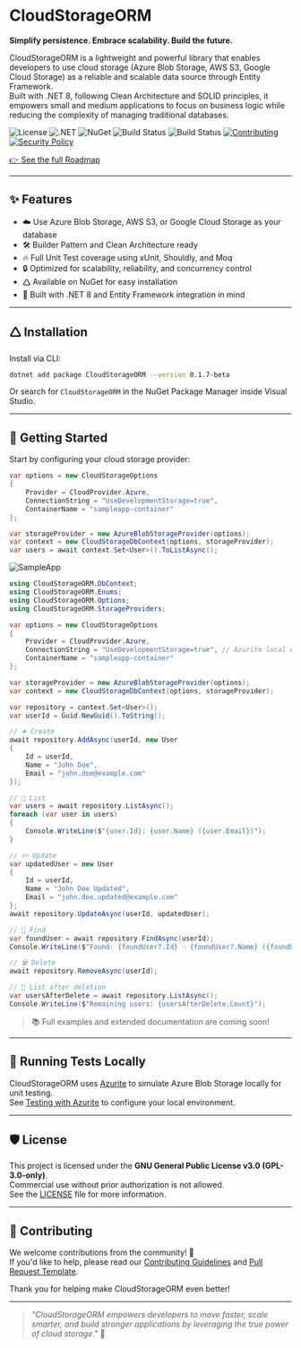 # CloudStorageORM

**Simplify persistence. Embrace scalability. Build the future.**

CloudStorageORM is a lightweight and powerful library that enables developers to use cloud storage (Azure Blob Storage, AWS S3, Google Cloud Storage) as a reliable and scalable data source through Entity Framework.  
Built with .NET 8, following Clean Architecture and SOLID principles, it empowers small and medium applications to focus on business logic while reducing the complexity of managing traditional databases.

![License](https://img.shields.io/badge/license-GPLv3-blue)
![.NET](https://img.shields.io/badge/.NET-8.0-blue)
![NuGet](https://img.shields.io/nuget/v/CloudStorageORM?color=blue)
![Build Status](https://github.com/rzavalik/CloudStorageORM/actions/workflows/ci.yml/badge.svg)
![Build Status](https://github.com/rzavalik/CloudStorageORM/actions/workflows/publish.yml/badge.svg)
[![Contributing](https://img.shields.io/badge/Contributing-Guidelines-blue.svg)](./CONTRIBUTING.md)
[![Security Policy](https://img.shields.io/badge/Security-Policy-blue.svg)](./SECURITY.md)

[👉 See the full Roadmap](./ROADMAP.md)

---

## ✨ Features

- ☁️ Use Azure Blob Storage, AWS S3, or Google Cloud Storage as your database
- 🛠️ Builder Pattern and Clean Architecture ready
- 🔥 Full Unit Test coverage using xUnit, Shouldly, and Moq
- 🔒 Optimized for scalability, reliability, and concurrency control
- 🛆 Available on NuGet for easy installation
- 🎯 Built with .NET 8 and Entity Framework integration in mind

---

## 🛆 Installation

Install via CLI:

```bash
dotnet add package CloudStorageORM --version 0.1.7-beta
```

Or search for `CloudStorageORM` in the NuGet Package Manager inside Visual Studio.

---

## 🚀 Getting Started

Start by configuring your cloud storage provider:

```csharp
var options = new CloudStorageOptions
{
    Provider = CloudProvider.Azure,
    ConnectionString = "UseDevelopmentStorage=true",
    ContainerName = "sampleapp-container"
};

var storageProvider = new AzureBlobStorageProvider(options);
var context = new CloudStorageDbContext(options, storageProvider);
var users = await context.Set<User>().ToListAsync();
```

![SampleApp](https://github.com/user-attachments/assets/4727df94-c149-46ae-a359-da159fe5c8b6)
```csharp
using CloudStorageORM.DbContext;
using CloudStorageORM.Enums;
using CloudStorageORM.Options;
using CloudStorageORM.StorageProviders;

var options = new CloudStorageOptions
{
    Provider = CloudProvider.Azure,
    ConnectionString = "UseDevelopmentStorage=true", // Azurite local emulator or real Azure
    ContainerName = "sampleapp-container"
};

var storageProvider = new AzureBlobStorageProvider(options);
var context = new CloudStorageDbContext(options, storageProvider);

var repository = context.Set<User>();
var userId = Guid.NewGuid().ToString();

// ➕ Create
await repository.AddAsync(userId, new User
{
    Id = userId,
    Name = "John Doe",
    Email = "john.doe@example.com"
});

// 📃 List
var users = await repository.ListAsync();
foreach (var user in users)
{
    Console.WriteLine($"{user.Id}: {user.Name} ({user.Email})");
}

// ✏️ Update
var updatedUser = new User
{
    Id = userId,
    Name = "John Doe Updated",
    Email = "john.doe.updated@example.com"
};
await repository.UpdateAsync(userId, updatedUser);

// 🔎 Find
var foundUser = await repository.FindAsync(userId);
Console.WriteLine($"Found: {foundUser?.Id} - {foundUser?.Name} ({foundUser?.Email})");

// 🗑️ Delete
await repository.RemoveAsync(userId);

// 📃 List after deletion
var usersAfterDelete = await repository.ListAsync();
Console.WriteLine($"Remaining users: {usersAfterDelete.Count}");
```

> 📚 Full examples and extended documentation are coming soon!

---

## 🧪 Running Tests Locally

CloudStorageORM uses [Azurite](https://github.com/Azure/Azurite) to simulate Azure Blob Storage locally for unit testing.  
See [Testing with Azurite](./docs/testing-with-azurite.md) to configure your local environment.

---

## 🛡️ License

This project is licensed under the **GNU General Public License v3.0 (GPL-3.0-only)**.  
Commercial use without prior authorization is not allowed.  
See the [LICENSE](./LICENSE) file for more information.

---

## 🤝 Contributing

We welcome contributions from the community! 🚀  
If you'd like to help, please read our [Contributing Guidelines](./CONTRIBUTING.md) and [Pull Request Template](./.github/PULL_REQUEST_TEMPLATE.md).

Thank you for helping make CloudStorageORM even better!

---

> _"CloudStorageORM empowers developers to move faster, scale smarter, and build stronger applications by leveraging the true power of cloud storage."_ 🚀


